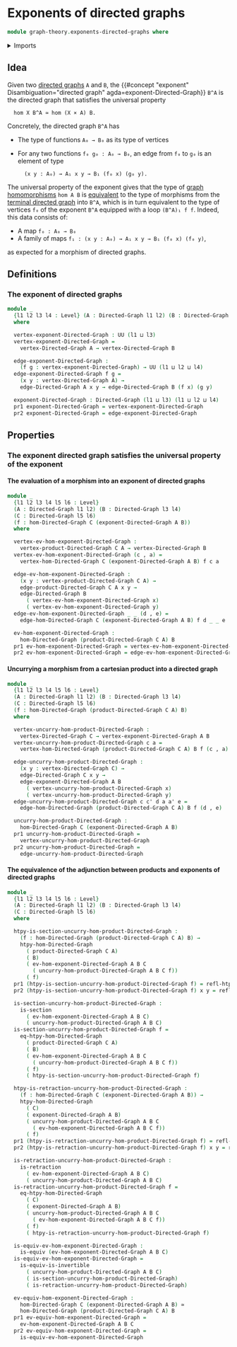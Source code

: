 # Exponents of directed graphs

```agda
module graph-theory.exponents-directed-graphs where
```

<details><summary>Imports</summary>

```agda
open import foundation.dependent-pair-types
open import foundation.equivalences
open import foundation.homotopies
open import foundation.retractions
open import foundation.sections
open import foundation.universe-levels

open import graph-theory.cartesian-products-directed-graphs
open import graph-theory.directed-graphs
open import graph-theory.morphisms-directed-graphs
```

</details>

## Idea

Given two [directed graphs](graph-theory.directed-graphs.md) `A` and `B`, the {{#concept "exponent" Disambiguation="directed graph" agda=exponent-Directed-Graph}} `B^A` is the directed graph that satisfies the universal property

```text
  hom X B^A ≃ hom (X × A) B.
```

Concretely, the directed graph `B^A` has

- The type of functions `A₀ → B₀` as its type of vertices
- For any two functions `f₀ g₀ : A₀ → B₀`, an edge from `f₀` to `g₀` is an element of type

  ```text
    (x y : A₀) → A₁ x y → B₁ (f₀ x) (g₀ y).
  ```

The universal property of the exponent gives that the type of [graph homomorphisms](graph-theory.morphisms-directed-graphs.md) `hom A B` is [equivalent](foundation-core.equivalences.md) to the type of morphisms from the [terminal directed graph](graph-theory.terminal-directed-graphs.md) into `B^A`, which is in turn equivalent to the type of vertices `f₀` of the exponent `B^A` equipped with a loop `(B^A)₁ f f`. Indeed, this data consists of:

- A map `f₀ : A₀ → B₀`
- A family of maps `f₁ : (x y : A₀) → A₁ x y → B₁ (f₀ x) (f₀ y)`,

as expected for a morphism of directed graphs.

## Definitions

### The exponent of directed graphs

```agda
module _
  {l1 l2 l3 l4 : Level} (A : Directed-Graph l1 l2) (B : Directed-Graph l3 l4)
  where

  vertex-exponent-Directed-Graph : UU (l1 ⊔ l3)
  vertex-exponent-Directed-Graph =
    vertex-Directed-Graph A → vertex-Directed-Graph B

  edge-exponent-Directed-Graph :
    (f g : vertex-exponent-Directed-Graph) → UU (l1 ⊔ l2 ⊔ l4)
  edge-exponent-Directed-Graph f g =
    (x y : vertex-Directed-Graph A) →
    edge-Directed-Graph A x y → edge-Directed-Graph B (f x) (g y)

  exponent-Directed-Graph : Directed-Graph (l1 ⊔ l3) (l1 ⊔ l2 ⊔ l4)
  pr1 exponent-Directed-Graph = vertex-exponent-Directed-Graph
  pr2 exponent-Directed-Graph = edge-exponent-Directed-Graph
```

## Properties

### The exponent directed graph satisfies the universal property of the exponent

#### The evaluation of a morphism into an exponent of directed graphs

```agda
module _
  {l1 l2 l3 l4 l5 l6 : Level}
  (A : Directed-Graph l1 l2) (B : Directed-Graph l3 l4)
  (C : Directed-Graph l5 l6)
  (f : hom-Directed-Graph C (exponent-Directed-Graph A B))
  where

  vertex-ev-hom-exponent-Directed-Graph :
    vertex-product-Directed-Graph C A → vertex-Directed-Graph B
  vertex-ev-hom-exponent-Directed-Graph (c , a) =
    vertex-hom-Directed-Graph C (exponent-Directed-Graph A B) f c a

  edge-ev-hom-exponent-Directed-Graph :
    (x y : vertex-product-Directed-Graph C A) →
    edge-product-Directed-Graph C A x y →
    edge-Directed-Graph B
      ( vertex-ev-hom-exponent-Directed-Graph x)
      ( vertex-ev-hom-exponent-Directed-Graph y)
  edge-ev-hom-exponent-Directed-Graph _ _ (d , e) =
    edge-hom-Directed-Graph C (exponent-Directed-Graph A B) f d _ _ e

  ev-hom-exponent-Directed-Graph :
    hom-Directed-Graph (product-Directed-Graph C A) B
  pr1 ev-hom-exponent-Directed-Graph = vertex-ev-hom-exponent-Directed-Graph
  pr2 ev-hom-exponent-Directed-Graph = edge-ev-hom-exponent-Directed-Graph
```

#### Uncurrying a morphism from a cartesian product into a directed graph

```agda
module _
  {l1 l2 l3 l4 l5 l6 : Level}
  (A : Directed-Graph l1 l2) (B : Directed-Graph l3 l4)
  (C : Directed-Graph l5 l6)
  (f : hom-Directed-Graph (product-Directed-Graph C A) B)
  where

  vertex-uncurry-hom-product-Directed-Graph :
    vertex-Directed-Graph C → vertex-exponent-Directed-Graph A B
  vertex-uncurry-hom-product-Directed-Graph c a =
    vertex-hom-Directed-Graph (product-Directed-Graph C A) B f (c , a)

  edge-uncurry-hom-product-Directed-Graph :
    (x y : vertex-Directed-Graph C) →
    edge-Directed-Graph C x y →
    edge-exponent-Directed-Graph A B
      ( vertex-uncurry-hom-product-Directed-Graph x)
      ( vertex-uncurry-hom-product-Directed-Graph y)
  edge-uncurry-hom-product-Directed-Graph c c' d a a' e =
    edge-hom-Directed-Graph (product-Directed-Graph C A) B f (d , e)

  uncurry-hom-product-Directed-Graph :
    hom-Directed-Graph C (exponent-Directed-Graph A B)
  pr1 uncurry-hom-product-Directed-Graph =
    vertex-uncurry-hom-product-Directed-Graph
  pr2 uncurry-hom-product-Directed-Graph =
    edge-uncurry-hom-product-Directed-Graph
```

#### The equivalence of the adjunction between products and exponents of directed graphs

```agda
module _
  {l1 l2 l3 l4 l5 l6 : Level}
  (A : Directed-Graph l1 l2) (B : Directed-Graph l3 l4)
  (C : Directed-Graph l5 l6)
  where

  htpy-is-section-uncurry-hom-product-Directed-Graph :
    (f : hom-Directed-Graph (product-Directed-Graph C A) B) →
    htpy-hom-Directed-Graph
      ( product-Directed-Graph C A)
      ( B)
      ( ev-hom-exponent-Directed-Graph A B C
        ( uncurry-hom-product-Directed-Graph A B C f))
      ( f)
  pr1 (htpy-is-section-uncurry-hom-product-Directed-Graph f) = refl-htpy
  pr2 (htpy-is-section-uncurry-hom-product-Directed-Graph f) x y = refl-htpy

  is-section-uncurry-hom-product-Directed-Graph :
    is-section
      ( ev-hom-exponent-Directed-Graph A B C)
      ( uncurry-hom-product-Directed-Graph A B C)
  is-section-uncurry-hom-product-Directed-Graph f =
    eq-htpy-hom-Directed-Graph
      ( product-Directed-Graph C A)
      ( B)
      ( ev-hom-exponent-Directed-Graph A B C
        ( uncurry-hom-product-Directed-Graph A B C f))
      ( f)
      ( htpy-is-section-uncurry-hom-product-Directed-Graph f)

  htpy-is-retraction-uncurry-hom-product-Directed-Graph :
    (f : hom-Directed-Graph C (exponent-Directed-Graph A B)) → 
    htpy-hom-Directed-Graph
      ( C)
      ( exponent-Directed-Graph A B)
      ( uncurry-hom-product-Directed-Graph A B C
        ( ev-hom-exponent-Directed-Graph A B C f))
      ( f)
  pr1 (htpy-is-retraction-uncurry-hom-product-Directed-Graph f) = refl-htpy
  pr2 (htpy-is-retraction-uncurry-hom-product-Directed-Graph f) x y = refl-htpy

  is-retraction-uncurry-hom-product-Directed-Graph :
    is-retraction
      ( ev-hom-exponent-Directed-Graph A B C)
      ( uncurry-hom-product-Directed-Graph A B C)
  is-retraction-uncurry-hom-product-Directed-Graph f =
    eq-htpy-hom-Directed-Graph
      ( C)
      ( exponent-Directed-Graph A B)
      ( uncurry-hom-product-Directed-Graph A B C
        ( ev-hom-exponent-Directed-Graph A B C f))
      ( f)
      ( htpy-is-retraction-uncurry-hom-product-Directed-Graph f)

  is-equiv-ev-hom-exponent-Directed-Graph :
    is-equiv (ev-hom-exponent-Directed-Graph A B C)
  is-equiv-ev-hom-exponent-Directed-Graph =
    is-equiv-is-invertible
      ( uncurry-hom-product-Directed-Graph A B C)
      ( is-section-uncurry-hom-product-Directed-Graph)
      ( is-retraction-uncurry-hom-product-Directed-Graph)

  ev-equiv-hom-exponent-Directed-Graph :
    hom-Directed-Graph C (exponent-Directed-Graph A B) ≃
    hom-Directed-Graph (product-Directed-Graph C A) B
  pr1 ev-equiv-hom-exponent-Directed-Graph =
    ev-hom-exponent-Directed-Graph A B C
  pr2 ev-equiv-hom-exponent-Directed-Graph =
    is-equiv-ev-hom-exponent-Directed-Graph
```
